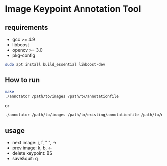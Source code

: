 # Image Keypoint Annotation Tool

## requirements

* gcc >= 4.9
* libboost
* opencv >= 3.0
* pkg-config

```bash
sudo apt install build_essential libboost-dev
```

## How to run

```bash
make
./annotator /path/to/images /path/to/annotationfile
```
or

```bash
./annotator /path/to/images /path/to/existing/annotationfile /path/to/newannotationfile
```

## usage

* next image: j, f, " ", →
* prev image: k, b, ←
* delete keypoint: BS
* save&quit: q
